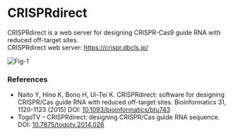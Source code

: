 # CRISPRdirect

CRISPRdirect is a web server for designing CRISPR-Cas9 guide RNA with reduced off-target sites.  
CRISPRdirect web server: https://crispr.dbcls.jp/

![Fig-1](https://raw.githubusercontent.com/dbcls/master/services/images/DBCLSServices_CRISPRdirect.png)

### References

* Naito Y, Hino K, Bono H, Ui-Tei K. CRISPRdirect: software for designing CRISPR/Cas guide RNA with reduced off-target sites. Bioinformatics 31, 1120-1123 (2015) DOI: [10.1093/bioinformatics/btu743](https://doi.org/10.1093/bioinformatics/btu743)
* TogoTV – CRISPRdirect: designing CRISPR/Cas guide RNA sequence. DOI: [10.7875/togotv.2014.026](https://doi.org/10.7875/togotv.2014.026)
